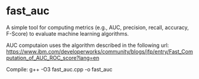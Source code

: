 # fast_auc
A simple tool for computing metrics (e.g., AUC, precision, recall, accuracy, F-Score) to evaluate machine learning algorithms.

AUC computaion uses the algorithm described in the following url:
https://www.ibm.com/developerworks/community/blogs/jfp/entry/Fast_Computation_of_AUC_ROC_score?lang=en

Compile:
g++ -O3 fast_auc.cpp -o fast_auc

